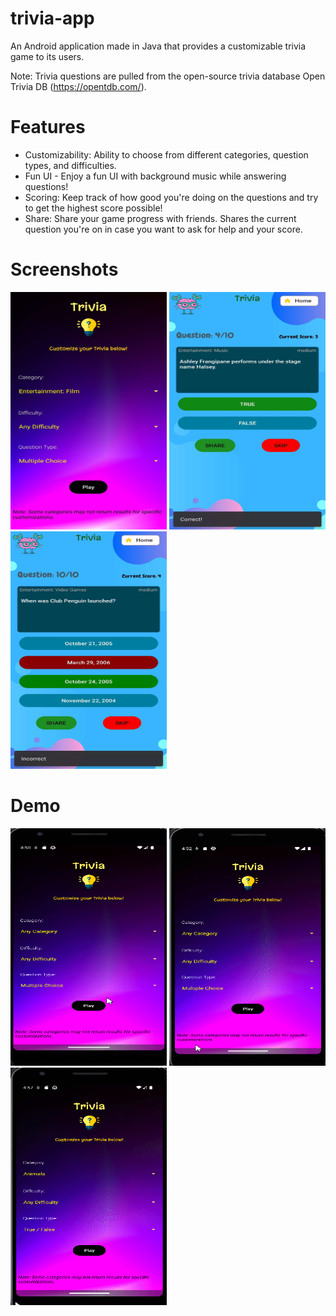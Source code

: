 # trivia-app

An Android application made in Java that provides a customizable trivia game to its users.

Note: Trivia questions are pulled from the open-source trivia database Open Trivia DB (https://opentdb.com/).

# Features
* Customizability: Ability to choose from different categories, question types, and difficulties.
* Fun UI - Enjoy a fun UI with background music while answering questions!
* Scoring: Keep track of how good you're doing on the questions and try to get the highest score possible!
* Share: Share your game progress with friends. Shares the current question you're on in case you want to ask for help and your score.

# Screenshots
<img src="https://github.com/EzzatBoukhary/trivia-app/blob/main/mainmenu.jpg" width="250" height="380">
<img src="https://github.com/EzzatBoukhary/trivia-app/blob/main/screenshot2.jpg" width="250" height="380">
<img src="https://github.com/EzzatBoukhary/trivia-app/blob/main/screenshot3.jpg" width="250" height="380">


# Demo
<img src="https://github.com/EzzatBoukhary/trivia-app/blob/main/customizationDemo.gif" width="250" height="380">
<img src="https://github.com/EzzatBoukhary/trivia-app/blob/main/demo1.gif" width="250" height="380">
<img src="https://github.com/EzzatBoukhary/trivia-app/blob/main/demo2.gif" width="250" height="380">


